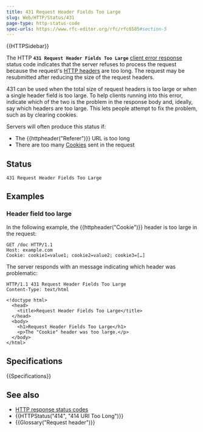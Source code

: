```yaml
---
title: 431 Request Header Fields Too Large
slug: Web/HTTP/Status/431
page-type: http-status-code
spec-urls: https://www.rfc-editor.org/rfc/rfc6585#section-5
---
```


{{HTTPSidebar}}

The HTTP **`431 Request Header Fields Too Large`** [client error response](/en-US/docs/Web/HTTP/Status#client_error_responses) status code indicates that the server refuses to process the request because the request's [HTTP headers](/en-US/docs/Web/HTTP/Headers) are too long.
The request may be resubmitted after reducing the size of the request headers.

431 can be used when the total size of request headers is too large or when a single header field is too large.
To help clients running into this error, indicate which of the two is the problem in the response body and, ideally, say which headers are too large.
This lets people attempt to fix the problem, such as by clearing cookies.

Servers will often produce this status if:

- The {{httpheader("Referer")}} URL is too long
- There are too many [Cookies](/en-US/docs/Web/HTTP/Guides/Cookies) sent in the request

## Status

```http
431 Request Header Fields Too Large
```

## Examples

### Header field too large

In the following example, the {{httpheader("Cookie")}} header is too large in the request:

```http
GET /doc HTTP/1.1
Host: example.com
Cookie: cookie1=value1; cookie2=value2; cookie3=[…]
```

The server responds with an message indicating which header was problematic:

```http
HTTP/1.1 431 Request Header Fields Too Large
Content-Type: text/html

<!doctype html>
  <head>
    <title>Request Header Fields Too Large</title>
  </head>
  <body>
    <h1>Request Header Fields Too Large</h1>
    <p>The "Cookie" header was too large.</p>
  </body>
</html>
```

## Specifications

{{Specifications}}

## See also

- [HTTP response status codes](/en-US/docs/Web/HTTP/Status)
- {{HTTPStatus("414", "414 URI Too Long")}}
- {{Glossary("Request header")}}
